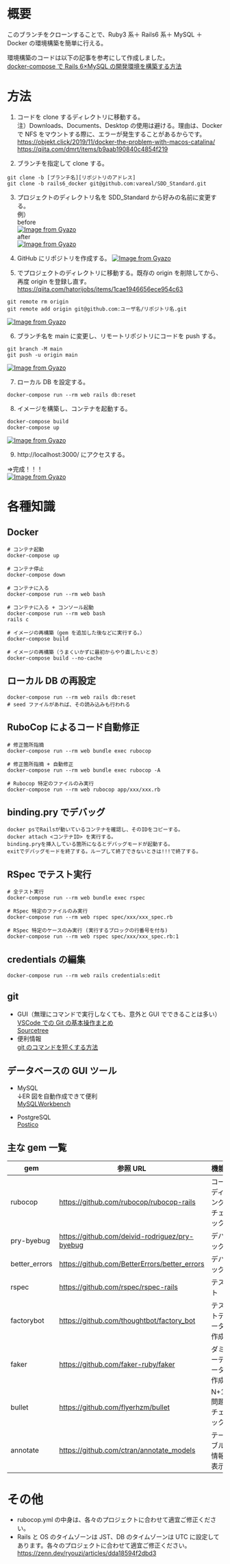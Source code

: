 # 概要

このブランチをクローンすることで、Ruby3 系＋ Rails6 系＋ MySQL ＋ Docker の環境構築を簡単に行える。

環境構築のコードは以下の記事を参考にして作成しました。  
[docker-compose で Rails 6×MySQL の開発環境を構築する方法](https://tmasuyama1114.com/docker-compose-rails6-mysql-development/)

# 方法

1. コードを clone するディレクトリに移動する。  
   注）Downloads、Documents、Desktop の使用は避ける。理由は、Docker で NFS をマウントする際に、エラーが発生することがあるからです。  
   https://objekt.click/2019/11/docker-the-problem-with-macos-catalina/  
   https://qiita.com/dmrt/items/b9aab190840c4854f219

2. ブランチを指定して clone する。

```
git clone -b [ブランチ名][リポジトリのアドレス]
git clone -b rails6_docker git@github.com:vareal/SDD_Standard.git
```

3. プロジェクトのディレクトリ名を SDD_Standard から好みの名前に変更する。  
   例）  
   before  
   [![Image from Gyazo](https://i.gyazo.com/81a9dfbca8be03f880727e576c25454e.png)](https://gyazo.com/81a9dfbca8be03f880727e576c25454e)  
   after  
   [![Image from Gyazo](https://i.gyazo.com/7e960fd2cf97cff82bcaebaeaf2fa2ef.png)](https://gyazo.com/7e960fd2cf97cff82bcaebaeaf2fa2ef)

4. GitHub にリポジトリを作成する。
   [![Image from Gyazo](https://i.gyazo.com/c52049b4e41dfcbfd6c03836fad6c0ae.png)](https://gyazo.com/c52049b4e41dfcbfd6c03836fad6c0ae)

5. でプロジェクトのディレクトリに移動する。既存の origin を削除してから、再度 origin を登録し直す。  
   https://qiita.com/hatorijobs/items/1cae1946656ece954c63

```
git remote rm origin
git remote add origin git@github.com:ユーザ名/リポジトリ名.git
```

[![Image from Gyazo](https://i.gyazo.com/225622a053f31b3551d8b56ba2e3dd5d.png)](https://gyazo.com/225622a053f31b3551d8b56ba2e3dd5d)

6. ブランチ名を main に変更し、リモートリポジトリにコードを push する。

```
git branch -M main
git push -u origin main
```

[![Image from Gyazo](https://i.gyazo.com/371f7aa4144adfff03b407805ca83b91.png)](https://gyazo.com/371f7aa4144adfff03b407805ca83b91)

7. ローカル DB を設定する。

```
docker-compose run --rm web rails db:reset
```

8. イメージを構築し、コンテナを起動する。

```
docker-compose build
docker-compose up
```

[![Image from Gyazo](https://i.gyazo.com/2054526e03bfac32d1c8d4c68bafd638.png)](https://gyazo.com/2054526e03bfac32d1c8d4c68bafd638)

9. http://localhost:3000/ <span>にアクセスする。</span>

=>完成！！！  
[![Image from Gyazo](https://i.gyazo.com/230cc9564b5da741ba4a275e42160a75.png)](https://gyazo.com/230cc9564b5da741ba4a275e42160a75)

# 各種知識

## Docker

```
# コンテナ起動
docker-compose up

# コンテナ停止
docker-compose down

# コンテナに入る
docker-compose run --rm web bash

# コンテナに入る + コンソール起動
docker-compose run --rm web bash
rails c

# イメージの再構築（gem を追加した後などに実行する。）
docker-compose build

# イメージの再構築（うまくいかずに最初からやり直したいとき）
docker-compose build --no-cache
```

## ローカル DB の再設定

```
docker-compose run --rm web rails db:reset
# seed ファイルがあれば、その読み込みも行われる
```

## RuboCop によるコード自動修正

```
# 修正箇所指摘
docker-compose run --rm web bundle exec rubocop

# 修正箇所指摘 + 自動修正
docker-compose run --rm web bundle exec rubocop -A

# Rubocop 特定のファイルのみ実行
docker-compose run --rm web rubocop app/xxx/xxx.rb
```

## binding.pry でデバッグ

```
docker psでRailsが動いているコンテナを確認し、そのIDをコピーする。
docker attach <コンテナID> を実行する。
binding.pryを挿入している箇所になるとデバッグモードが起動する。
exitでデバッグモードを終了する。ループして終了できないときは!!!で終了する。
```

## RSpec でテスト実行

```
# 全テスト実行
docker-compose run --rm web bundle exec rspec

# RSpec 特定のファイルのみ実行
docker-compose run --rm web rspec spec/xxx/xxx_spec.rb

# RSpec 特定のケースのみ実行 (実行するブロックの行番号を付与)
docker-compose run --rm web rspec spec/xxx/xxx_spec.rb:1
```

## credentials の編集

```
docker-compose run --rm web rails credentials:edit
```

## git

- GUI（無理にコマンドで実行しなくても、意外と GUI でできることは多い）  
  [VSCode での Git の基本操作まとめ](https://qiita.com/y-tsutsu/items/2ba96b16b220fb5913be)  
  [Sourcetree](https://www.sourcetreeapp.com/)
- 便利情報  
  [git のコマンドを短くする方法](https://vareal.esa.io/posts/18945)

## データベースの GUI ツール

- MySQL  
  ↓ER 図を自動作成できて便利  
  [MySQLWorkbench](https://www.mysql.com/jp/products/workbench/)

- PostgreSQL  
  [Postico](https://eggerapps.at/postico/)

## 主な gem 一覧

| gem           | 参照 URL                                       | 機能                 |
| ------------- | ---------------------------------------------- | -------------------- |
| rubocop       | https://github.com/rubocop/rubocop-rails       | コーディングチェック |
| pry-byebug    | https://github.com/deivid-rodriguez/pry-byebug | デバッグ             |
| better_errors | https://github.com/BetterErrors/better_errors  | デバッグ             |
| rspec         | https://github.com/rspec/rspec-rails           | テスト               |
| factorybot    | https://github.com/thoughtbot/factory_bot      | テストデータ作成     |
| faker         | https://github.com/faker-ruby/faker            | ダミーデータ作成     |
| bullet        | https://github.com/flyerhzm/bullet             | N+1 問題チェック     |
| annotate      | https://github.com/ctran/annotate_models       | テーブル情報表示     |

# その他

- rubocop.yml の中身は、各々のプロジェクトに合わせて適宜ご修正ください。
- Rails と OS のタイムゾーンは JST、DB のタイムゾーンは UTC に設定してあります。各々のプロジェクトに合わせて適宜ご修正ください。  
  https://zenn.dev/ryouzi/articles/dda18594f2dbd3
